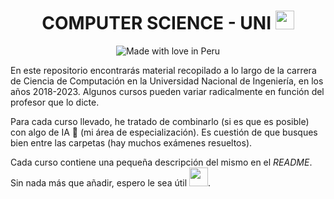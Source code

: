 <h1 align="center"> COMPUTER SCIENCE - UNI <img src="https://upload.wikimedia.org/wikipedia/commons/f/f7/Uni-logo_transparente_granate.png" width="30"> </h1>


<p align="center"> 
<img src="https://madewithlove.now.sh/pe?heart=true&colorB=%23d12e3e&template=for-the-badge" alt="Made with love in Peru">
</p>

En este repositorio encontrarás material recopilado a lo largo de la carrera de Ciencia de Computación en la Universidad Nacional de Ingeniería, en los años 2018-2023. Algunos cursos pueden variar radicalmente en función del profesor que lo dicte. 

Para cada curso llevado, he tratado de combinarlo (si es que es posible) con algo de IA 🤖 (mi área de especialización). Es cuestión de que busques bien entre las carpetas (hay muchos exámenes resueltos).

Cada curso contiene una pequeña descripción del mismo en el *README*. Sin nada más que añadir, espero le sea útil <img src="https://media.giphy.com/media/WUlplcMpOCEmTGBtBW/giphy.gif" width="30">.

